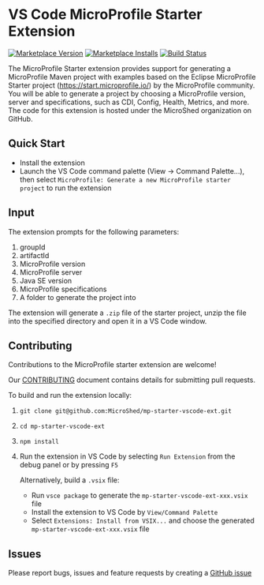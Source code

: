 # VS Code MicroProfile Starter Extension

[![Marketplace Version](https://vsmarketplacebadge.apphb.com/version/MicroProfile-Community.mp-starter-vscode-ext.svg "Current Release")](https://marketplace.visualstudio.com/items?itemName=MicroProfile-Community.mp-starter-vscode-ext)
[![Marketplace Installs](https://vsmarketplacebadge.apphb.com/installs-short/MicroProfile-Community.mp-starter-vscode-ext.svg "Installs")](https://marketplace.visualstudio.com/items?itemName=MicroProfile-Community.mp-starter-vscode-ext)
[![Build Status](https://travis-ci.org/MicroShed/mp-starter-vscode-ext.svg?branch=master)](https://travis-ci.org/MicroShed/mp-starter-vscode-ext)

The MicroProfile Starter extension provides support for generating a MicroProfile Maven project with examples based on the Eclipse MicroProfile Starter project (https://start.microprofile.io/) by the MicroProfile community. You will be able to generate a project by choosing a MicroProfile version, server and specifications, such as CDI, Config, Health, Metrics, and more. The code for this extension is hosted under the MicroShed organization on GitHub.

## Quick Start

- Install the extension
- Launch the VS Code command palette (View -> Command Palette...), then select `MicroProfile: Generate a new MicroProfile starter project` to run the extension

## Input

The extension prompts for the following parameters:

1. groupId
2. artifactId
3. MicroProfile version
4. MicroProfile server
5. Java SE version
6. MicroProfile specifications
7. A folder to generate the project into

The extension will generate a `.zip` file of the starter project, unzip the file into the specified directory and open it in a VS Code window.

## Contributing

Contributions to the MicroProfile starter extension are welcome!

Our [CONTRIBUTING](CONTRIBUTING.md) document contains details for submitting pull requests.

To build and run the extension locally:

1. `git clone git@github.com:MicroShed/mp-starter-vscode-ext.git`
2. `cd mp-starter-vscode-ext`
3. `npm install`
4. Run the extension in VS Code by selecting `Run Extension` from the debug panel or by pressing `F5`

   Alternatively, build a `.vsix` file:

   - Run `vsce package` to generate the `mp-starter-vscode-ext-xxx.vsix` file
   - Install the extension to VS Code by `View/Command Palette`
   - Select `Extensions: Install from VSIX...` and choose the generated `mp-starter-vscode-ext-xxx.vsix` file

## Issues

Please report bugs, issues and feature requests by creating a [GitHub issue](https://github.com/MicroShed/mp-starter-vscode-ext/issues)
